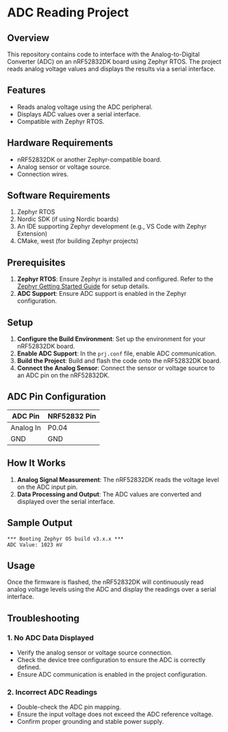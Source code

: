 # ADC Reading Project

## Overview

This repository contains code to interface with the Analog-to-Digital Converter (ADC) on an nRF52832DK board using Zephyr RTOS. The project reads analog voltage values and displays the results via a serial interface.

## Features

- Reads analog voltage using the ADC peripheral.
- Displays ADC values over a serial interface.
- Compatible with Zephyr RTOS.

## Hardware Requirements

- nRF52832DK or another Zephyr-compatible board.
- Analog sensor or voltage source.
- Connection wires.

## Software Requirements

1. Zephyr RTOS
2. Nordic SDK (if using Nordic boards)
3. An IDE supporting Zephyr development (e.g., VS Code with Zephyr Extension)
4. CMake, west (for building Zephyr projects)

## Prerequisites

1. **Zephyr RTOS**: Ensure Zephyr is installed and configured. Refer to the [Zephyr Getting Started Guide](https://docs.zephyrproject.org/latest/getting_started/index.html) for setup details.
2. **ADC Support**: Ensure ADC support is enabled in the Zephyr configuration.

## Setup

1. **Configure the Build Environment**: Set up the environment for your nRF52832DK board.
2. **Enable ADC Support**: In the `prj.conf` file, enable ADC communication.
3. **Build the Project**: Build and flash the code onto the nRF52832DK board.
4. **Connect the Analog Sensor**: Connect the sensor or voltage source to an ADC pin on the nRF52832DK.

## ADC Pin Configuration

| ADC Pin   | NRF52832 Pin     |
|-----------|------------------|
| Analog In | P0.04      |
| GND       | GND              |

## How It Works

1. **Analog Signal Measurement**: The nRF52832DK reads the voltage level on the ADC input pin.
2. **Data Processing and Output**: The ADC values are converted and displayed over the serial interface.

## Sample Output

```console
*** Booting Zephyr OS build v3.x.x ***
ADC Value: 1023 mV

```

## Usage

Once the firmware is flashed, the nRF52832DK will continuously read analog voltage levels using the ADC and display the readings over a serial interface.

## Troubleshooting

### 1. No ADC Data Displayed

- Verify the analog sensor or voltage source connection.
- Check the device tree configuration to ensure the ADC is correctly defined.
- Ensure ADC communication is enabled in the project configuration.

### 2. Incorrect ADC Readings

- Double-check the ADC pin mapping.
- Ensure the input voltage does not exceed the ADC reference voltage.
- Confirm proper grounding and stable power supply.

